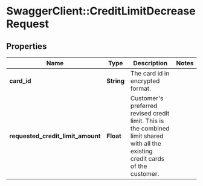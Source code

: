 # SwaggerClient::CreditLimitDecreaseRequest

## Properties
Name | Type | Description | Notes
------------ | ------------- | ------------- | -------------
**card_id** | **String** | The card id  in encrypted format. | 
**requested_credit_limit_amount** | **Float** | Customer&#x27;s preferred revised credit limit. This is the combined limit  shared with all the existing credit cards of the customer. | 

